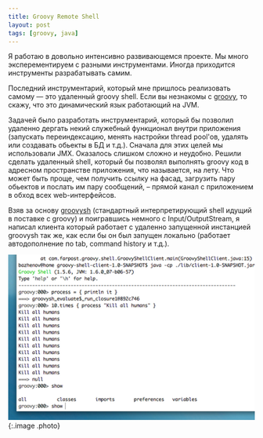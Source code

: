 ```yaml
---
title: Groovy Remote Shell
layout: post
tags: [groovy, java]
---
```

Я работаю в довольно интенсивно развивающемся проекте. Мы много эксперементируем с разными инструментами. Иногда приходится инструменты разрабатывать самим.

Последний инструментарий, который мне пришлось реализовать самому — это удаленный groovy shell. Если вы незнакомы с [groovy][ref-groovy], то скажу, что это динамический язык работающий на JVM.

Задачей было разработать инструментарий, который бы позволил удаленно дергать некий служебный функционал внутри приложения (запускать переиндексацию, менять настройки thread pool'ов, удалять или создавать обьекты в БД и т.д.). Сначала для этих целей мы использовали JMX. Оказалось слишком сложно и неудобно. Решили сделать удаленный shell, который бы позволял выполнять groovy код в адресном пространстве приложения, что называется, на лету. Что может быть проще, чем получить ссылку на фасад, загрузить пару обьектов и послать им пару сообщений, – прямой канал с приложением в обход всех web-интерфейсов.

Взяв за основу [groovysh][ref-groovysh] (стандартный интерпретирующий shell идущий в поставке с groovy) и поигравшись немного с Input/OutputStream, я написал клиента который работает с удаленно запущенной инстанцией groovysh так же, как если бы он был запущен локально (работает автодополнение по tab, command history и т.д.).

![Groovy shell](/images/groovy-remote-shell/sample.png)
{:.image .photo}

[ref-groovy]: http://groovy.codehaus.org/
[ref-groovysh]: http://groovy.codehaus.org/Groovy+Shell